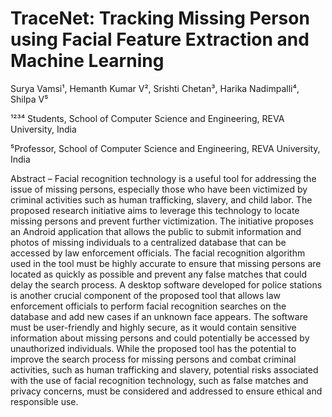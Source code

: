 # TraceNet: Tracking Missing Person using Facial Feature Extraction and Machine Learning

Surya Vamsi¹, Hemanth Kumar V², Srishti Chetan³, Harika Nadimpalli⁴, Shilpa V⁵

¹²³⁴ Students, School of Computer Science and Engineering, REVA University, India

⁵Professor, School of Computer Science and Engineering, REVA University, India

Abstract – Facial recognition technology is a useful tool for addressing the issue of missing persons, especially those who have been victimized by criminal activities such as human trafficking, slavery, and child labor. The proposed research initiative aims to leverage this technology to locate missing persons and prevent further victimization. The initiative proposes an Android application that allows the public to submit information and photos of missing individuals to a centralized database that can be accessed by law enforcement officials. The facial recognition algorithm used in the tool must be highly accurate to ensure that missing persons are located as quickly as possible and prevent any false matches that could delay the search process. A desktop software developed for police stations is another crucial component of the proposed tool that allows law enforcement officials to perform facial recognition searches on the database and add new cases if an unknown face appears. The software must be user-friendly and highly secure, as it would contain sensitive information about missing persons and could potentially be accessed by unauthorized individuals. While the proposed tool has the potential to improve the search process for missing persons and combat criminal activities, such as human trafficking and slavery, potential risks associated with the use of facial recognition technology, such as false matches and privacy concerns, must be considered and addressed to ensure ethical and responsible use.
